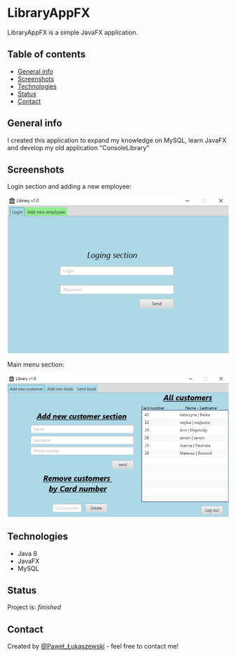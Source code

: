 # LibraryAppFX
LibraryAppFX is a simple JavaFX application.

## Table of contents
* [General info](#general-info)
* [Screenshots](#screenshots)
* [Technologies](#technologies)
* [Status](#status)
* [Contact](#contact)

## General info
I created this application to expand my knowledge on MySQL, learn JavaFX and develop my old application "ConsoleLibrary" 

## Screenshots
Login section and adding a new employee:

![Example screenshot](./screenshot.png)



Main menu section: 


![Example screenshot](./screenshot2.png)


## Technologies
* Java 8
* JavaFX
* MySQL


## Status
Project is: _finished_

## Contact
Created by [@Paweł_Łukaszewski](https://www.linkedin.com/in/paweł-łukaszewski) - feel free to contact me!
